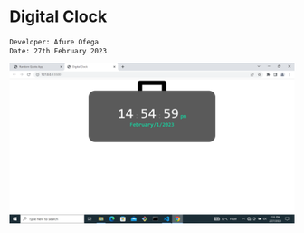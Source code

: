 # Digital Clock

```
Developer: Afure Ofega
Date: 27th February 2023
```
![](./Screenshot%20(10).png)